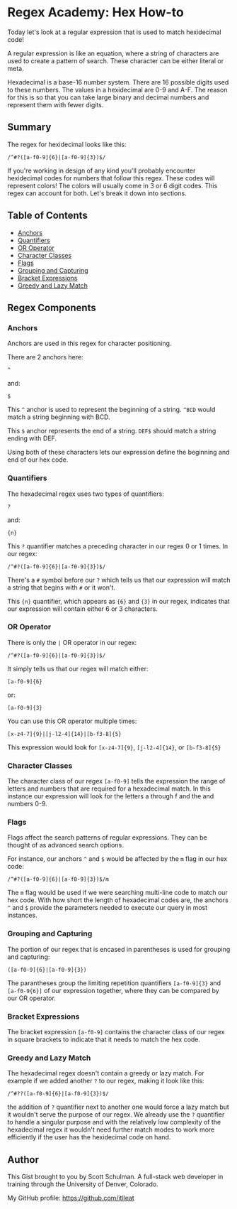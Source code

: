 # Regex Academy: Hex How-to

Today let's look at a regular expression that is used to match hexidecimal code! 

A regular expression is like an equation, where a string of characters are used to create a pattern of search. These character can be either literal or meta.

Hexadecimal is a base-16 number system. There are 16 possible digits used to these numbers. The values in a hexidecimal are 0-9 and A-F. The reason for this is so that you can take large binary and decimal numbers and represent them with fewer digits.

## Summary

The regex for hexidecimal looks like this: 

`/^#?([a-f0-9]{6}|[a-f0-9]{3})$/`

If you're working in design of any kind you'll probably encounter hexidecimal codes for numbers that follow this regex. These codes will represent colors! The colors will usually come in 3 or 6 digit codes. This regex can account for both. Let's break it down into sections. 

## Table of Contents

- [Anchors](#anchors)
- [Quantifiers](#quantifiers)
- [OR Operator](#or-operator)
- [Character Classes](#character-classes)
- [Flags](#flags)
- [Grouping and Capturing](#grouping-and-capturing)
- [Bracket Expressions](#bracket-expressions)
- [Greedy and Lazy Match](#greedy-and-lazy-match)


## Regex Components

### Anchors

Anchors are used in this regex for character positioning. 

There are 2 anchors here:

`^`

and:

`$`

This `^` anchor is used to represent the beginning of a string. 
`^BCD` would match a string beginning with BCD.

This `$` anchor represents the end of a string.
`DEF$` should match a string ending with DEF. 

Using both of these characters lets our expression define the beginning and end of our hex code.

### Quantifiers

The hexadecimal regex uses two types of quantifiers:

`?`

and:

`{n}`

This `?` quantifier matches a preceding character in our regex 0 or 1 times. 
In our regex:

`/^#?([a-f0-9]{6}|[a-f0-9]{3})$/`

There's a `#` symbol before our `?` which tells us that our expression will match a string that begins with `#` or it won't.

This `{n}` quantifier, which appears as `{6}` and `{3}` in our regex, indicates that our expression will contain either 6 or 3 characters.

### OR Operator

There is only the `|` OR operator in our regex:

`/^#?([a-f0-9]{6}|[a-f0-9]{3})$/`

It simply tells us that our regex will match either:

`[a-f0-9]{6}`

or:

`[a-f0-9]{3}`

You can use this OR operator multiple times:

`[x-z4-7]{9}|[j-l2-4]{14}|[b-f3-8]{5}`

This expression would look for `[x-z4-7]{9}`, `[j-l2-4]{14}`, or `[b-f3-8]{5}`

### Character Classes

The character class of our regex `[a-f0-9]` tells the expression the range of letters and numbers that are required for a hexadecimal match. In this instance our expression will look for the letters a through f and the and numbers 0-9. 

### Flags

Flags affect the search patterns of regular expressions. They can be thought of as advanced search options.

For instance, our anchors `^` and `$` would be affected by the `m` flag in our hex code:

`/^#?([a-f0-9]{6}|[a-f0-9]{3})$/m`

The `m` flag would be used if we were searching multi-line code to match our hex code. With how short the length of hexadecimal codes are, the anchors `^` and `$` provide the parameters needed to execute our query in most instances.

### Grouping and Capturing

The portion of our regex that is encased in parentheses is used for grouping and capturing:

`([a-f0-9]{6}|[a-f0-9]{3})`

The parantheses group the limiting repetition quantifiers `[a-f0-9]{3}` and
`[a-f0-9{6}]` of our expression together, where they can be compared by our OR operator.

### Bracket Expressions

The bracket expression `[a-f0-9]` contains the character class of our regex in square brackets to indicate that it needs to match the hex code.

### Greedy and Lazy Match

The hexadecimal regex doesn't contain a greedy or lazy match. For example if we added another `?` to our regex, making it look like this:

`/^#??([a-f0-9]{6}|[a-f0-9]{3})$/`

the addition of `?` quantifier next to another one would force a lazy match but it wouldn't serve the purpose of our regex. We already use the `?` quantifier to handle a singular purpose and with the relatively low complexity of the hexadecimal regex it wouldn't need further match modes to work more efficiently if the user has the hexidecimal code on hand.

## Author

This Gist brought to you by Scott Schulman. A full-stack web developer in training through the University of Denver, Colorado. 

My GitHub profile: https://github.com/itlleat
